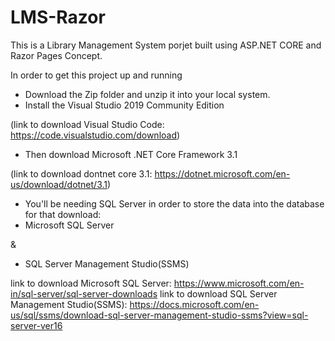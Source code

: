 # LMS-Razor
This is a Library Management System porjet built using ASP.NET CORE and Razor Pages Concept. 

In order to get this project up and running 
- Download the Zip folder and unzip it into your local system.
- Install the Visual Studio 2019 Community Edition 

(link to download Visual Studio Code: https://code.visualstudio.com/download)

- Then download Microsoft .NET Core Framework 3.1 

(link to download dontnet core 3.1: https://dotnet.microsoft.com/en-us/download/dotnet/3.1)

- You'll be needing SQL Server in order to store the data into the database for that download:
- Microsoft SQL Server 

&
- SQL Server Management Studio(SSMS)

link to download Microsoft SQL Server: https://www.microsoft.com/en-in/sql-server/sql-server-downloads
link to download  SQL Server Management Studio(SSMS): https://docs.microsoft.com/en-us/sql/ssms/download-sql-server-management-studio-ssms?view=sql-server-ver16
